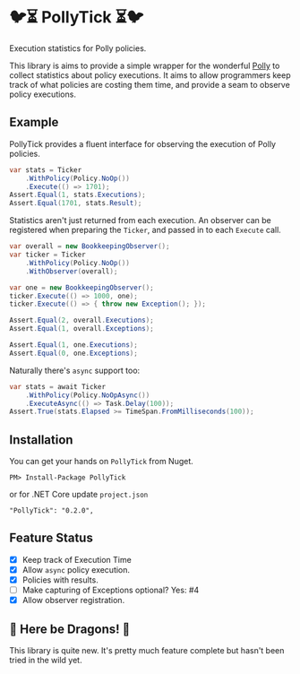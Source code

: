 # 🐦⏳ PollyTick ⏳🐦

Execution statistics for Polly policies.

This library is aims to provide a simple wrapper for the wonderful [Polly](http://thepollyproject.org/) to collect statistics about policy executions. It aims to allow programmers keep track of what policies are costing them time, and provide a seam to observe policy executions.

## Example

PollyTick provides a fluent interface for observing the execution of Polly policies.

```C#
var stats = Ticker
    .WithPolicy(Policy.NoOp())
    .Execute(() => 1701);
Assert.Equal(1, stats.Executions);
Assert.Equal(1701, stats.Result);
```

Statistics aren't just returned from each execution. An observer can be registered when preparing the `Ticker`, and passed in to each `Execute` call.

```C#
var overall = new BookkeepingObserver();
var ticker = Ticker
    .WithPolicy(Policy.NoOp())
    .WithObserver(overall);

var one = new BookkeepingObserver();
ticker.Execute(() => 1000, one);
ticker.Execute(() => { throw new Exception(); });

Assert.Equal(2, overall.Executions);
Assert.Equal(1, overall.Exceptions);

Assert.Equal(1, one.Executions);
Assert.Equal(0, one.Exceptions);
```

Naturally there's `async` support too:

```C#
var stats = await Ticker
    .WithPolicy(Policy.NoOpAsync())
    .ExecuteAsync(() => Task.Delay(100));
Assert.True(stats.Elapsed >= TimeSpan.FromMilliseconds(100));
```

## Installation

You can get your hands on `PollyTick` from Nuget.

    PM> Install-Package PollyTick

or for .NET Core update `project.json`

    "PollyTick": "0.2.0",

## Feature Status

 - [x] Keep track of Execution Time
 - [x] Allow `async` policy execution.
 - [x] Policies with results.
 - [ ] Make capturing of Exceptions optional? Yes: #4
 - [x] Allow observer registration.

## 🐉 Here be Dragons! 🐉

This library is quite new. It's pretty much feature complete but hasn't been tried in the wild yet.
